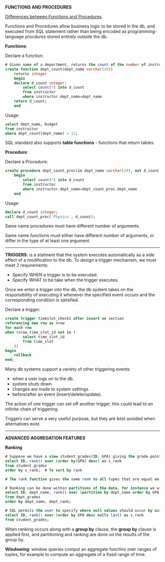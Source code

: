 **FUNCTIONS AND PROCEDURES**

[Differences between Functions and Procedures](https://stackoverflow.com/a/12900448/3852032).

Functions and Procedures allow business logic to be stored in the db, and executed from SQL statement rather than being encoded as programming-language procdures stored entirely outside the db.

**Functions**:

Declare a function:
```sql
# Given name of a department, returns the count of the number of instructors in that department
create function dept_count(dept_name varchar(20))
	returns integer
	begin
	declare d_count integer;
		select count(*) into d_count
		from instructor
		where instructor.dept_name=dept_name
	return d_count;
	end
```

Usage:
```sql
select dept_name, budget
from instructor
where dept_count(dept_name) > 12;
```

SQL standard also supports **table functions** - functions that return tables.

**Procedure**:

Declare a Procedure:
```sql
create procedure dept_count_proc(in dept_name varchar(20), out d_count integer)
	begin
		select count(*) into d_count
		from instructor
		where instructor.dept_name=dept_count_proc.dept_name
	end
```

Usage:
```sql
declare d_count integer;
call dept_count_proc('Physics', d_count);
```

Same name procedures must have different number of arguments.

Same name functions  must either have different number of arguments, or differ in the type of at least one argument.

---

**TRIGGERS**: is a statment that the system executes automatically as a side effect of a modification to the db. To design a trigger mechanism, we must meet 2 requirements:
- Specify WHEN a trigger is to be executed.
- Specify WHAT to be take when the trigger executes.

Once we enter a trigger into the db, the db system takes on the responsibility of executing it whenever the specified event occurs and the corresponding condition is satisfied.

Declare a trigger:
```sql
create trigger timeslot_check1 after insert on section
referencing new row as nrow
for each row
when (nrow.time_slot_id not in (
		select time_slot_id
		from time_slot
	))
begin
	rollback
end;
```

Many db systems support a variety of other triggering events:
- when a user logs on to the db.
- system shuts down
- changes are made to system settings.
- before/after an event (insert/delete/update).

The action of one trigger can set off another trigger, this could lead to an infinite chain of triggering.

Triggers can serve a very useful purpose, but they are best avoided when alternatives exist.

---

**ADVANCED AGGREGATION FEATURES**

**Ranking**

```sql
# Suppose we have a view student_grades(ID, GPA) giving the grade-point average of each student.
select ID, rank() over (order by(GPA) desc) as s_rank
from student_grades
order by s_rank;  # To sort by rank

# The rank function gives the same rank to all tupes that are equal on the order by attributes. We could use dense_rank function to resolve that.

# Ranking can be done within partitions of the data, for instance we wish to rank students by department rather than across the entire university. Assume that we have the view dept_grades(ID, dept_name, GPA):
select ID, dept_name, rank() over (partition by dept_name order by GPA desc) as dept_rank
from dept_grades
order by dept_name, dept_rank;

# SQL permits the user to specify where null values should occur by using nulls first or nulls last:
select ID, rank() over (order by GPA desc nulls last) as s_rank
from student_grades;
```

When ranking occurs along with a **group by** clause, the **group by** clause is applied first, and partitioning and ranking are done on the results of the group by.

**Windowing**: window queries comput an aggregate functino over ranges of tuples, for example to compute an aggregate of a fixed range of time.